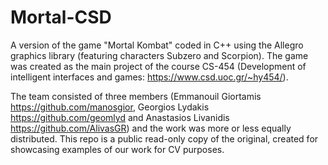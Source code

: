 # Mortal-CSD
A version of the game "Mortal Kombat" coded in C++ using the Allegro graphics library (featuring characters Subzero and Scorpion).
The game was created as the main project of the course CS-454 (Development of intelligent interfaces and games: https://www.csd.uoc.gr/~hy454/). 

The team consisted of three members (Emmanouil Giortamis https://github.com/manosgior, Georgios Lydakis https://github.com/geomlyd and Anastasios Livanidis https://github.com/AlivasGR) and the work was more or less equally distributed. This repo is a public read-only copy of the original, created for showcasing
examples of our work for CV purposes.

